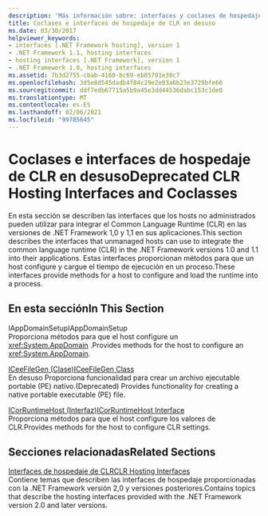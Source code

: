 ```yaml
---
description: 'Más información sobre: interfaces y coclases de hospedaje de CLR en desuso'
title: Coclases e interfaces de hospedaje de CLR en desuso
ms.date: 03/30/2017
helpviewer_keywords:
- interfaces [.NET Framework hosting], version 1
- .NET Framework 1.1, hosting interfaces
- hosting interfaces [.NET Framework], version 1
- .NET Framework 1.0, hosting interfaces
ms.assetid: 7b3d2755-cbab-4160-bc69-eb85791e38c7
ms.openlocfilehash: 3d5e8d545dadb4f84c29e2e03a6b23e3729bfe66
ms.sourcegitcommit: ddf7edb67715a5b9a45e3dd44536dabc153c1de0
ms.translationtype: MT
ms.contentlocale: es-ES
ms.lasthandoff: 02/06/2021
ms.locfileid: "99785645"
---
```

# <a name="deprecated-clr-hosting-interfaces-and-coclasses"></a><span data-ttu-id="e7a77-103">Coclases e interfaces de hospedaje de CLR en desuso</span><span class="sxs-lookup"><span data-stu-id="e7a77-103">Deprecated CLR Hosting Interfaces and Coclasses</span></span>

<span data-ttu-id="e7a77-104">En esta sección se describen las interfaces que los hosts no administrados pueden utilizar para integrar el Common Language Runtime (CLR) en las versiones de .NET Framework 1,0 y 1,1 en sus aplicaciones.</span><span class="sxs-lookup"><span data-stu-id="e7a77-104">This section describes the interfaces that unmanaged hosts can use to integrate the common language runtime (CLR) in the .NET Framework versions 1.0 and 1.1 into their applications.</span></span> <span data-ttu-id="e7a77-105">Estas interfaces proporcionan métodos para que un host configure y cargue el tiempo de ejecución en un proceso.</span><span class="sxs-lookup"><span data-stu-id="e7a77-105">These interfaces provide methods for a host to configure and load the runtime into a process.</span></span>  
  
## <a name="in-this-section"></a><span data-ttu-id="e7a77-106">En esta sección</span><span class="sxs-lookup"><span data-stu-id="e7a77-106">In This Section</span></span>  

 <span data-ttu-id="e7a77-107">IAppDomainSetup</span><span class="sxs-lookup"><span data-stu-id="e7a77-107">IAppDomainSetup</span></span>  
 <span data-ttu-id="e7a77-108">Proporciona métodos para que el host configure un <xref:System.AppDomain> .</span><span class="sxs-lookup"><span data-stu-id="e7a77-108">Provides methods for the host to configure an <xref:System.AppDomain>.</span></span>  
  
 [<span data-ttu-id="e7a77-109">ICeeFileGen (Clase)</span><span class="sxs-lookup"><span data-stu-id="e7a77-109">ICeeFileGen Class</span></span>](iceefilegen-class.md)  
 <span data-ttu-id="e7a77-110">En desuso Proporciona funcionalidad para crear un archivo ejecutable portable (PE) nativo.</span><span class="sxs-lookup"><span data-stu-id="e7a77-110">(Deprecated) Provides functionality for creating a native portable executable (PE) file.</span></span>  
  
 [<span data-ttu-id="e7a77-111">ICorRuntimeHost (Interfaz)</span><span class="sxs-lookup"><span data-stu-id="e7a77-111">ICorRuntimeHost Interface</span></span>](icorruntimehost-interface.md)  
 <span data-ttu-id="e7a77-112">Proporciona métodos para que el host configure los valores de CLR.</span><span class="sxs-lookup"><span data-stu-id="e7a77-112">Provides methods for the host to configure CLR settings.</span></span>  
  
## <a name="related-sections"></a><span data-ttu-id="e7a77-113">Secciones relacionadas</span><span class="sxs-lookup"><span data-stu-id="e7a77-113">Related Sections</span></span>  

 [<span data-ttu-id="e7a77-114">Interfaces de hospedaje de CLR</span><span class="sxs-lookup"><span data-stu-id="e7a77-114">CLR Hosting Interfaces</span></span>](clr-hosting-interfaces.md)  
 <span data-ttu-id="e7a77-115">Contiene temas que describen las interfaces de hospedaje proporcionadas con la .NET Framework versión 2,0 y versiones posteriores.</span><span class="sxs-lookup"><span data-stu-id="e7a77-115">Contains topics that describe the hosting interfaces provided with the .NET Framework version 2.0 and later versions.</span></span>
